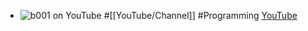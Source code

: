 - ![b001 on YouTube](https://yt3.googleusercontent.com/JZEGxCQqTMbi4K4FHUqbBszNsfXiokIGaDfw5EhA6b77lLjRlmlfrU32ez-FdOIgHGbgGvbjhw=w2560-fcrop64=1,00005a57ffffa5a8-k-c0xffffffff-no-nd-rj)
  #[[YouTube/Channel]] #Programming
  [YouTube](https://www.youtube.com/@b001)